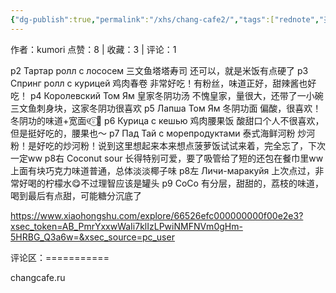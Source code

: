 ```yaml
---
{"dg-publish":true,"permalink":"/xhs/chang-cafe2/","tags":["rednote","圣彼得堡"]}
---
```


作者：kumori
点赞：8   |   收藏：3   |   评论：1

p2 Тартар ролл с лососем 三文鱼塔塔寿司 还可以，就是米饭有点硬了
p3 Спринг ролл с курицей 鸡肉春卷 非常好吃！有粉丝，味道正好，甜辣酱也好吃！
p4 Королевский Том Ям 皇家冬阴功汤 不愧皇家，量很大，还带了一小碗三文鱼刺身块，这家冬阴功很喜欢
p5 Лапша Том Ям 冬阴功面 偏酸，很喜欢！冬阴功的味道+宽面୧⍤⃝🍗
p6 Курица с кешью 鸡肉腰果饭 酸甜口个人不很喜欢，但是挺好吃的，腰果也～
p7 Пад Тай с морепродуктами 泰式海鲜河粉 炒河粉！是好吃的炒河粉！说到这里想起来本来想点菠萝饭试试来着，完全忘了，下次一定ww
p8右 Coconut sour 长得特别可爱，要了吸管给了短的还包在餐巾里ww上面有块巧克力味道普通，总体淡淡椰子味
p8左 Личи-маракуйя 上次点过，非常好喝的柠檬水😋不过理智应该是罐头
p9 CoCo 有分层，甜甜的，荔枝的味道，喝到最后有点甜，可能糖分沉底了

https://www.xiaohongshu.com/explore/66526efc000000000f00e2e3?xsec_token=AB_PmrYxxwWaIi7klIzLPwiNMFNVm0gHm-5HRBG_Q3a6w=&xsec_source=pc_user

评论区：===========

changcafe.ru